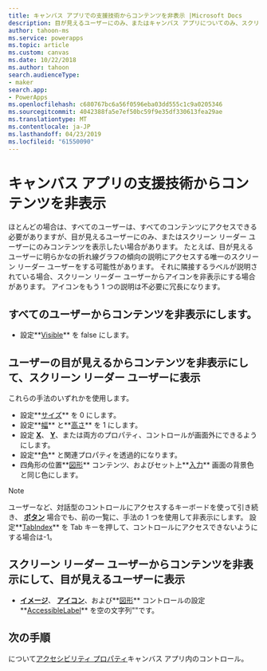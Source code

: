 ```yaml
---
title: キャンバス アプリでの支援技術からコンテンツを非表示 |Microsoft Docs
description: 目が見えるユーザーにのみ、またはキャンバス アプリについてのみ、スクリーン リーダー ユーザーにのみコンテンツを表示するための手法
author: tahoon-ms
ms.service: powerapps
ms.topic: article
ms.custom: canvas
ms.date: 10/22/2018
ms.author: tahoon
search.audienceType:
- maker
search.app:
- PowerApps
ms.openlocfilehash: c680767bc6a56f0596eba03dd555c1c9a0205346
ms.sourcegitcommit: 4042388fa5e7ef50bc59f9e35df330613fea29ae
ms.translationtype: MT
ms.contentlocale: ja-JP
ms.lasthandoff: 04/23/2019
ms.locfileid: "61550090"
---
```

# <a name="show-or-hide-content-from-assistive-technologies-for-canvas-apps"></a>キャンバス アプリの支援技術からコンテンツを非表示

ほとんどの場合は、すべてのユーザーは、すべてのコンテンツにアクセスできる必要がありますが、目が見えるユーザーにのみ、またはスクリーン リーダー ユーザーにのみコンテンツを表示したい場合があります。 たとえば、目が見えるユーザーに明らかなの折れ線グラフの傾向の説明にアクセスする唯一のスクリーン リーダー ユーザーをする可能性があります。 それに隣接するラベルが説明されている場合、スクリーン リーダー ユーザーからアイコンを非表示にする場合があります。 アイコンをもう 1 つの説明は不必要に冗長になります。

## <a name="hide-content-from-all-users"></a>すべてのユーザーからコンテンツを非表示にします。

* 設定**[Visible](controls/properties-core.md)** を false にします。

## <a name="hide-content-from-sighted-users-and-show-it-to-screen-reader-users"></a>ユーザーの目が見えるからコンテンツを非表示にして、スクリーン リーダー ユーザーに表示

これらの手法のいずれかを使用します。

* 設定**[サイズ](controls/properties-text.md)** を 0 にします。
* 設定**[幅](controls/properties-size-location.md)** と**[高さ](controls/properties-size-location.md)** を 1 にします。
* 設定 **[X](controls/properties-size-location.md)**、  **[Y](controls/properties-size-location.md)**、または両方のプロパティ、コントロールが画面外にできるようにします。
* 設定**[色](controls/properties-color-border.md)** と関連プロパティを透過的になります。
* 四角形の位置**[図形](controls/control-shapes-icons.md)** コンテンツ、およびセット上**[入力](controls/properties-color-border.md)** 画面の背景色と同じ色にします。

> [!NOTE]
> ユーザーなど、対話型のコントロールにアクセスするキーボードを使って引き続き、 **[ボタン](controls/control-button.md)** 場合でも、前の一覧に、手法の 1 つを使用して非表示にします。 設定**[TabIndex](controls/properties-accessibility.md)** を Tab キーを押して、コントロールにアクセスできないようにする場合は-1。

## <a name="hide-content-from-screen-reader-users-and-show-it-to-sighted-users"></a>スクリーン リーダー ユーザーからコンテンツを非表示にして、目が見えるユーザーに表示

* **[イメージ](controls/control-image.md)**、 **[アイコン](controls/control-shapes-icons.md)**、および**[図形](controls/control-shapes-icons.md)** コントロールの設定**[AccessibleLabel](controls/properties-accessibility.md)** を空の文字列""です。

## <a name="next-steps"></a>次の手順

について[アクセシビリティ プロパティ](controls/properties-accessibility.md)キャンバス アプリ内のコントロール。
